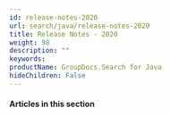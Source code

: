 ```yaml
---
id: release-notes-2020
url: search/java/release-notes-2020
title: Release Notes - 2020
weight: 98
description: ""
keywords: 
productName: GroupDocs.Search for Java
hideChildren: False
---
```

#### Articles in this section
